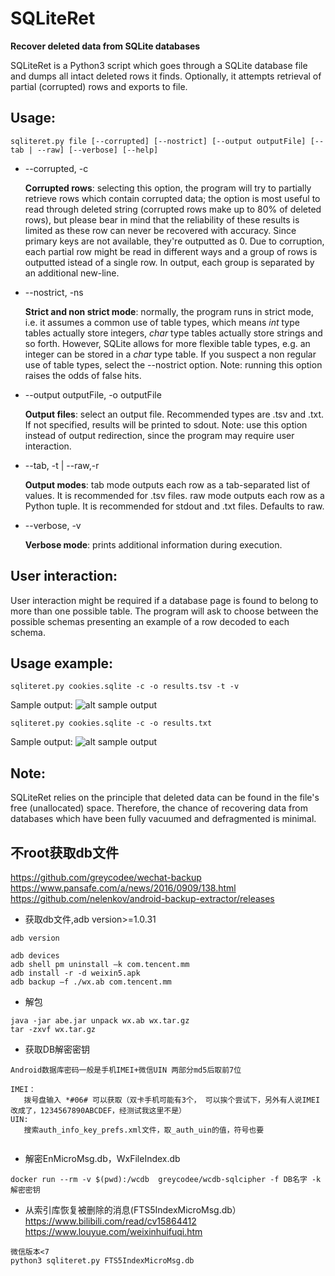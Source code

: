 SQLiteRet
=========
**Recover deleted data from SQLite databases**

  SQLiteRet is a Python3 script which goes through a SQLite database file and dumps all intact deleted rows it finds. Optionally, it attempts retrieval of partial (corrupted) rows and exports to file.

Usage:
---------
`sqliteret.py file [--corrupted] [--nostrict] [--output outputFile] [--tab | --raw] [--verbose] [--help]`

* --corrupted, -c 

  **Corrupted rows**: selecting this option, the program will try to partially retrieve rows which contain corrupted data; the option is most useful to read through deleted string (corrupted rows make up to 80% of deleted rows), but please bear in mind that the reliability of these results is limited as these row can never be recovered with accuracy. Since primary keys are not available, they're outputted as 0.
  Due to corruption, each partial row might be read in different ways and a group of rows is outputted istead of a single row. 
  In output, each group is separated by an additional new-line.
  

* --nostrict, -ns

  **Strict and non strict mode**: normally, the program runs in strict mode, i.e. it assumes a common use of table types, which means *int* type tables actually store integers, *char* type tables actually store strings and so forth. However, SQLite allows for more flexible table types, e.g. an integer can be stored in a *char* type table. If you suspect a non regular use of table types, select the --nostrict option. 
Note: running this option raises the odds of false hits.


* --output outputFile, -o outputFile

  **Output files**: select an output file. Recommended types are .tsv and .txt.
If not specified, results will be printed to sdout.
Note: use this option instead of output redirection, since the program may require user interaction.


* --tab, -t | --raw,-r

  **Output modes**: tab mode outputs each row as a tab-separated list of values. It is recommended for .tsv files.
raw mode outputs each row as a Python tuple. It is recommended for stdout and .txt files.
Defaults to raw.


* --verbose, -v

  **Verbose mode**: prints additional information during execution.

User interaction:
-----------------
User interaction might be required if a database page is found to belong to more than one possible table. 
The program will ask to choose between the possible schemas presenting an example of a row decoded to each schema.


Usage example:
-------------
`sqliteret.py cookies.sqlite -c -o results.tsv -t -v`

  Sample output:
![alt sample output](http://s3.postimg.org/3s8leoflv/two.png "Sample output")

`sqliteret.py cookies.sqlite -c -o results.txt`

  Sample output:
![alt sample output](http://s8.postimg.org/pocz34c4l/one.png "Sample output")


Note:
----- 
SQLiteRet relies on the principle that deleted data can be found in the file's free (unallocated) space. Therefore, the chance of recovering data from databases which have been fully vacuumed and defragmented is minimal.


不root获取db文件
--------------
https://github.com/greycodee/wechat-backup  
https://www.pansafe.com/a/news/2016/0909/138.html  
https://github.com/nelenkov/android-backup-extractor/releases  

* 获取db文件,adb version>=1.0.31
```
adb version

adb devices
adb shell pm uninstall –k com.tencent.mm
adb install -r -d weixin5.apk
adb backup –f ./wx.ab com.tencent.mm
```
* 解包
```
java -jar abe.jar unpack wx.ab wx.tar.gz
tar -zxvf wx.tar.gz
```
* 获取DB解密密钥
 ```
 Android数据库密码一般是手机IMEI+微信UIN 两部分md5后取前7位
 
IMEI： 
    拨号盘输入 *#06# 可以获取（双卡手机可能有3个， 可以挨个尝试下，另外有人说IMEI改成了，1234567890ABCDEF，经测试我这里不是）
UIN:
    搜索auth_info_key_prefs.xml文件，取_auth_uin的值，符号也要
    
 ```
 
* 解密EnMicroMsg.db，WxFileIndex.db
```
docker run --rm -v $(pwd):/wcdb  greycodee/wcdb-sqlcipher -f DB名字 -k 解密密钥
```
* 从索引库恢复被删除的消息(FTS5IndexMicroMsg.db）  
 https://www.bilibili.com/read/cv15864412  
 https://www.louyue.com/weixinhuifuqi.htm  
 ```
 微信版本<7
 python3 sqliteret.py FTS5IndexMicroMsg.db
 ```

  
